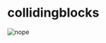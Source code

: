 # collidingblocks

![nope](https://github.com/WiiBot/collingblocks/blob/main/thumbnail.png?raw=true)
